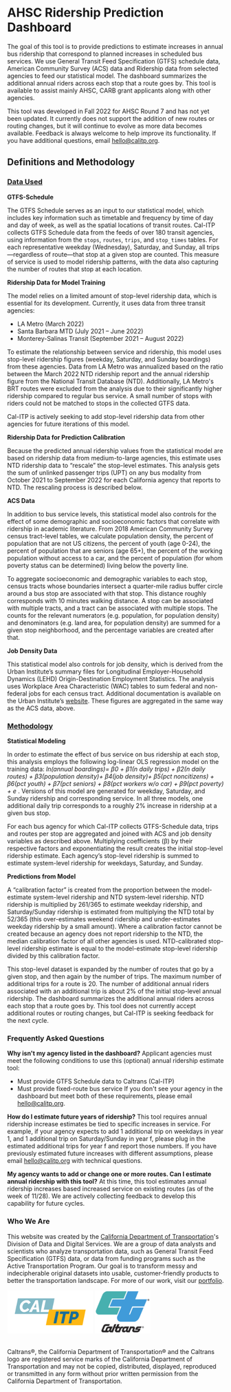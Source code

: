 # AHSC Ridership Prediction Dashboard

The goal of this tool is to provide predictions to estimate increases in annual bus ridership that correspond to planned increases in scheduled bus services. We use General Transit Feed Specification (GTFS) schedule data, American Community Survey (ACS) data and Ridership data from selected agencies to feed our statistical model. The dashboard summarizes the additional annual riders across each stop that a route goes by. This tool is available to assist mainly AHSC, CARB grant applicants along with other agencies. 

This tool was developed in Fall 2022 for AHSC Round 7 and has not yet been updated. It currently does not support the addition of new routes or routing changes, but it will continue to evolve as more data becomes available. Feedback is always welcome to help improve its functionality. If you have additional questions, email hello@calitp.org.


## Definitions and Methodology

### <ins>Data Used</ins>
**GTFS-Schedule**

The GTFS Schedule serves as an input to our statistical model, which includes key information such as timetable and frequency by time of day and day of week, as well as the spatial locations of transit routes. Cal-ITP collects GTFS Schedule data from the feeds of over 180 transit agencies, using information from the `stops`, `routes`, `trips`, and `stop_times` tables. For each representative weekday (Wednesday), Saturday, and Sunday, all trips—regardless of route—that stop at a given stop are counted. This measure of service is used to model ridership patterns, with the data also capturing the number of routes that stop at each location.


**Ridership Data for Model Training**

The model relies on a limited amount of stop-level ridership data, which is essential for its development. Currently, it uses data from three transit agencies:

* LA Metro (March 2022)
* Santa Barbara MTD (July 2021 – June 2022)
* Monterey-Salinas Transit (September 2021 – August 2022)

To estimate the relationship between service and ridership, this model uses stop-level ridership figures (weekday, Saturday, and Sunday boardings) from these agencies. Data from LA Metro was annualized based on the ratio between the March 2022 NTD ridership report and the annual ridership figure from the National Transit Database (NTD). Additionally, LA Metro's BRT routes were excluded from the analysis due to their significantly higher ridership compared to regular bus service. A small number of stops with riders could not be matched to stops in the collected GTFS data.

Cal-ITP is actively seeking to add stop-level ridership data from other agencies for future iterations of this model.


**Ridership Data for Prediction Calibration**

Because the predicted annual ridership values from the statistical model are based on ridership data from medium-to-large agencies, this estimate uses NTD ridership data to “rescale” the stop-level estimates. This analysis gets the sum of unlinked passenger trips (UPT) on any bus modality from October 2021 to September 2022 for each California agency that reports to NTD. The rescaling process is described below.


**ACS Data**

In addition to bus service levels, this statistical model also controls for the effect of some demographic and socioeconomic factors that correlate with ridership in academic literature. From 2018 American Community Survey census tract-level tables, we calculate population density, the percent of population that are not US citizens, the percent of youth (age 0-24), the percent of population that are seniors (age 65+), the percent of the working population without access to a car, and the percent of population (for whom poverty status can be determined) living below the poverty line. 

To aggregate socioeconomic and demographic variables to each stop, census tracts whose boundaries intersect a quarter-mile radius buffer circle around a bus stop are associated with that stop. This distance roughly corresponds with 10 minutes walking distance. A stop can be associated with multiple tracts, and a tract can be associated with multiple stops. The counts for the relevant numerators (e.g. population, for population density) and denominators (e.g. land area, for population density) are summed for a given stop neighborhood, and the percentage variables are created after that.



**Job Density Data**

This statistical model also controls for job density, which is derived from the Urban Institute’s summary files for Longitudinal Employer-Household Dynamics (LEHD) Origin-Destination Employment Statistics. The analysis uses Workplace Area Characteristic (WAC) tables to sum federal and non-federal jobs for each census tract. Additional documentation is available on the Urban Institute’s [website](https://datacatalog.urban.org/dataset/longitudinal-employer-household-dynamics-origin-destination-employment-statistics-lodes). These figures are aggregated in the same way as the ACS data, above.



### <ins>Methodology</ins>

**Statistical Modeling**

In order to estimate the effect of bus service on bus ridership at each stop, this analysis employs the following log-linear OLS regression model on the training data: *ln⁡(annual boardings)= β0 + β1(n daily trips) + β2(n daily routes) + β3(population density)+ β4(job density)+ β5(pct noncitizens) + β6(pct youth) + β7(pct seniors) + β8(pct workers w/o car) + β9(pct poverty) + e* . Versions of this model are generated for weekday, Saturday, and Sunday ridership and corresponding service. In all three models, one additional daily trip corresponds to a roughly 2% increase in ridership at a given bus stop.

For each bus agency for which Cal-ITP collects GTFS-Schedule data, trips and routes per stop are aggregated and joined with ACS and job density variables as described above. Multiplying coefficients (β) by their respective factors and exponentiating the result creates the initial stop-level ridership estimate. Each agency’s stop-level ridership is summed to estimate system-level ridership for weekdays, Saturday, and Sunday. 


**Predictions from Model**

A “calibration factor” is created from the proportion between the model-estimate system-level ridership and NTD system-level ridership. NTD ridership is multiplied by 261/365 to estimate weekday ridership, and Saturday/Sunday ridership is estimated from multiplying the NTD total by 52/365 (this over-estimates weekend ridership and under-estimates weekday ridership by a small amount). Where a calibration factor cannot be created because an agency does not report ridership to the NTD, the median calibration factor of all other agencies is used. NTD-calibrated stop-level ridership estimate is equal to the model-estimate stop-level ridership divided by this calibration factor.

This stop-level dataset is expanded by the number of routes that go by a given stop, and then again by the number of trips. The maximum number of additional trips for a route is 20. The number of additional annual riders associated with an additional trip is about 2% of the initial stop-level annual ridership. The dashboard summarizes the additional annual riders across each stop that a route goes by. This tool does not currently accept additional routes or routing changes, but Cal-ITP is seeking feedback for the next cycle. 



### Frequently Asked Questions

**Why isn't my agency listed in the dashboard?** Applicant agencies must meet the following conditions to use this (optional) annual ridership estimate tool:
* Must provide GTFS Schedule data to Caltrans (Cal-ITP)
* Must provide fixed-route bus service If you don't see your agency in the dashboard but meet both of these requirements, please email hello@calitp.org.

**How do I estimate future years of ridership?** This tool requires annual ridership increase estimates be tied to specific increases in service. For example, if your agency expects to add 1 additional trip on weekdays in year 1, and 1 additional trip on Saturday/Sunday in year f, please plug in the estimated additional trips for year f and report those numbers. If you have previously estimated future increases with different assumptions, please email hello@calitp.org with technical questions.

**My agency wants to add or change one or more routes. Can I estimate annual ridership with this tool?** At this time, this tool estimates annual ridership increases based increased service on existing routes (as of the week of 11/28). We are actively collecting feedback to develop this capability for future cycles.



### Who We Are

This website was created by the [California Department of Transportation](https://dot.ca.gov/)'s Division of Data and Digital Services. We are a group of data analysts and scientists who analyze transportation data, such as General Transit Feed Specification (GTFS) data, or data from funding programs such as the Active Transportation Program. Our goal is to transform messy and indecipherable original datasets into usable, customer-friendly products to better the transportation landscape. For more of our work, visit our [portfolio](https://analysis.calitp.org/).

<img src="https://raw.githubusercontent.com/cal-itp/data-analyses/main/portfolio/Calitp_logo_MAIN.png" alt="Alt text" width="200" height="100"> <img src="https://raw.githubusercontent.com/cal-itp/data-analyses/main/portfolio/CT_logo_Wht_outline.gif" alt="Alt text" width="129" height="100">

<br>Caltrans®, the California Department of Transportation® and the Caltrans logo are registered service marks of the California Department of Transportation and may not be copied, distributed, displayed, reproduced or transmitted in any form without prior written permission from the California Department of Transportation.









